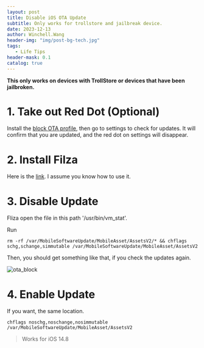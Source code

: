 ```yaml
---
layout: post
title: Disable iOS OTA Update
subtitle: Only works for trollstore and jailbreak device.
date: 2023-12-13
author: Winchell.Wang
header-img: "img/post-bg-tech.jpg"
tags:
   - Life Tips
header-mask: 0.1
catalog: true
---
```


**This only works on devices with TrollStore or devices that have been jailbroken.**

# 1. Take out Red Dot (Optional)

Install the [block OTA profile](https://betaprofiles.dev/#block-ota), then go to settings to check for updates. It will confirm that you are updated, and the red dot on settings will disappear.

# 2. Install Filza

Here is the [link](https://github.com/WinchellWang/S0ftwaR3_L1b/releases/download/S0ftwar3/fliza.ipa). I assume you know how to use it.

# 3. Disable Update

Fliza open the file in this path '/usr/bin/vm_stat'.

Run

```shell
rm -rf /var/MobileSoftwareUpdate/MobileAsset/AssetsV2/* && chflags schg,schange,simmutable /var/MobileSoftwareUpdate/MobileAsset/AssetsV2
```

Then, you should get something like that, if you check the updates again.

![ota_block](https://cdn.jsdelivr.net/gh/winchellwang/winchellwang.github.io/img/_post_image/2023-12-13/ota_block.jpg)

# 4. Enable Update

If you want, the same location.

```shell
chflags noschg,noschange,nosimmutable /var/MobileSoftwareUpdate/MobileAsset/AssetsV2
```

> Works for iOS 14.8